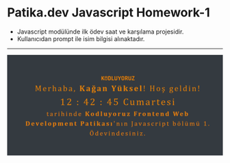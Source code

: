 # Patika.dev Javascript Homework-1

- Javascript modülünde ilk ödev saat ve karşılama projesidir.
- Kullanıcıdan prompt ile isim bilgisi alınaktadır.

---

![Javasript Ödev 3 Ekran Görüntüsü 1](img/1.png)
